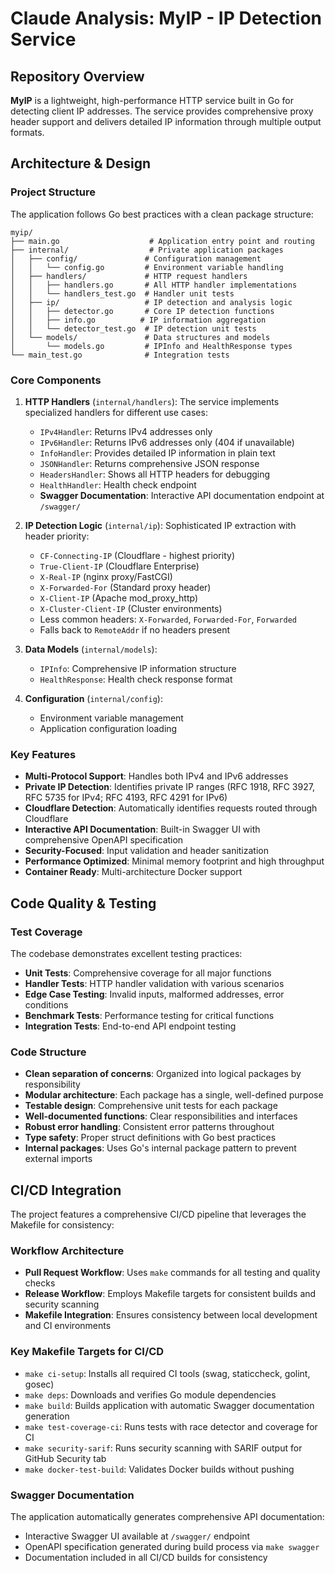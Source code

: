 # Claude Analysis: MyIP - IP Detection Service

## Repository Overview

**MyIP** is a lightweight, high-performance HTTP service built in Go for detecting client IP addresses. The service provides comprehensive proxy header support and delivers detailed IP information through multiple output formats.

## Architecture & Design

### Project Structure

The application follows Go best practices with a clean package structure:

```
myip/
├── main.go                    # Application entry point and routing
├── internal/                  # Private application packages
│   ├── config/               # Configuration management
│   │   └── config.go         # Environment variable handling
│   ├── handlers/             # HTTP request handlers
│   │   ├── handlers.go       # All HTTP handler implementations
│   │   └── handlers_test.go  # Handler unit tests
│   ├── ip/                   # IP detection and analysis logic
│   │   ├── detector.go       # Core IP detection functions
│   │   ├── info.go          # IP information aggregation
│   │   └── detector_test.go  # IP detection unit tests
│   └── models/               # Data structures and models
│       └── models.go         # IPInfo and HealthResponse types
└── main_test.go              # Integration tests
```

### Core Components

1. **HTTP Handlers** (`internal/handlers`): The service implements specialized handlers for different use cases:
   - `IPv4Handler`: Returns IPv4 addresses only
   - `IPv6Handler`: Returns IPv6 addresses only (404 if unavailable)
   - `InfoHandler`: Provides detailed IP information in plain text
   - `JSONHandler`: Returns comprehensive JSON response
   - `HeadersHandler`: Shows all HTTP headers for debugging
   - `HealthHandler`: Health check endpoint
   - **Swagger Documentation**: Interactive API documentation endpoint at `/swagger/`

2. **IP Detection Logic** (`internal/ip`): Sophisticated IP extraction with header priority:
   - `CF-Connecting-IP` (Cloudflare - highest priority)
   - `True-Client-IP` (Cloudflare Enterprise)
   - `X-Real-IP` (nginx proxy/FastCGI)
   - `X-Forwarded-For` (Standard proxy header)
   - `X-Client-IP` (Apache mod_proxy_http)
   - `X-Cluster-Client-IP` (Cluster environments)
   - Less common headers: `X-Forwarded`, `Forwarded-For`, `Forwarded`
   - Falls back to `RemoteAddr` if no headers present

3. **Data Models** (`internal/models`):
   - `IPInfo`: Comprehensive IP information structure
   - `HealthResponse`: Health check response format

4. **Configuration** (`internal/config`):
   - Environment variable management
   - Application configuration loading

### Key Features

- **Multi-Protocol Support**: Handles both IPv4 and IPv6 addresses
- **Private IP Detection**: Identifies private IP ranges (RFC 1918, RFC 3927, RFC 5735 for IPv4; RFC 4193, RFC 4291 for IPv6)
- **Cloudflare Detection**: Automatically identifies requests routed through Cloudflare
- **Interactive API Documentation**: Built-in Swagger UI with comprehensive OpenAPI specification
- **Security-Focused**: Input validation and header sanitization
- **Performance Optimized**: Minimal memory footprint and high throughput
- **Container Ready**: Multi-architecture Docker support

## Code Quality & Testing

### Test Coverage
The codebase demonstrates excellent testing practices:

- **Unit Tests**: Comprehensive coverage for all major functions
- **Handler Tests**: HTTP handler validation with various scenarios
- **Edge Case Testing**: Invalid inputs, malformed addresses, error conditions
- **Benchmark Tests**: Performance testing for critical functions
- **Integration Tests**: End-to-end API endpoint testing

### Code Structure
- **Clean separation of concerns**: Organized into logical packages by responsibility
- **Modular architecture**: Each package has a single, well-defined purpose
- **Testable design**: Comprehensive unit tests for each package
- **Well-documented functions**: Clear responsibilities and interfaces
- **Robust error handling**: Consistent error patterns throughout
- **Type safety**: Proper struct definitions with Go best practices
- **Internal packages**: Uses Go's internal package pattern to prevent external imports

## CI/CD Integration

The project features a comprehensive CI/CD pipeline that leverages the Makefile for consistency:

### Workflow Architecture
- **Pull Request Workflow**: Uses `make` commands for all testing and quality checks
- **Release Workflow**: Employs Makefile targets for consistent builds and security scanning
- **Makefile Integration**: Ensures consistency between local development and CI environments

### Key Makefile Targets for CI/CD
- `make ci-setup`: Installs all required CI tools (swag, staticcheck, golint, gosec)
- `make deps`: Downloads and verifies Go module dependencies
- `make build`: Builds application with automatic Swagger documentation generation
- `make test-coverage-ci`: Runs tests with race detector and coverage for CI
- `make security-sarif`: Runs security scanning with SARIF output for GitHub Security tab
- `make docker-test-build`: Validates Docker builds without pushing

### Swagger Documentation
The application automatically generates comprehensive API documentation:
- Interactive Swagger UI available at `/swagger/` endpoint
- OpenAPI specification generated during build process via `make swagger`
- Documentation included in all CI/CD builds for consistency
